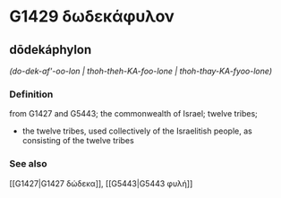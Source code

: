 # G1429 δωδεκάφυλον

## dōdekáphylon

_(do-dek-af'-oo-lon | thoh-theh-KA-foo-lone | thoh-thay-KA-fyoo-lone)_

### Definition

from G1427 and G5443; the commonwealth of Israel; twelve tribes; 

- the twelve tribes, used collectively of the Israelitish people, as consisting of the twelve tribes

### See also

[[G1427|G1427 δώδεκα]], [[G5443|G5443 φυλή]]
